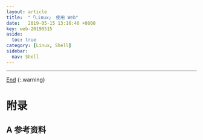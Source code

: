 ```yaml
---
layout: article
title:  "「Linux」 使用 Web"
date:   2019-05-15 13:16:40 +0800
key: web-20190515
aside:
  toc: true
category: [Linux, Shell]
sidebar:
  nav: Shell
---
```

<span id="head"></span>
<!--more-->




-------------------  
[End](#head)
{:.warning}  


# 附录
## A 参考资料
